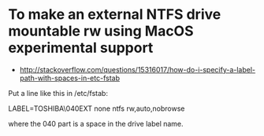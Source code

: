 # To make an external NTFS drive mountable rw using MacOS experimental support
* http://stackoverflow.com/questions/15316017/how-do-i-specify-a-label-path-with-spaces-in-etc-fstab

Put a line like this in /etc/fstab:

LABEL=TOSHIBA\040EXT none ntfs rw,auto,nobrowse

where the 040 part is a space in the drive label name.
